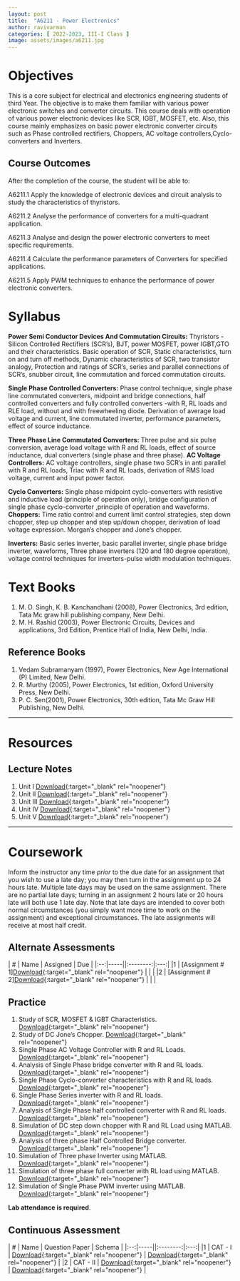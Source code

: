 ```yaml
---
layout: post
title:  "A6211 - Power Electronics"
author: ravivarman
categories: [ 2022-2023, III-I Class ]
image: assets/images/a6211.jpg
---
```

# <a name="description">Objectives</a>

  This is a core subject for electrical and electronics engineering students of third Year. The objective is to make them familiar with various power electronic switches and converter circuits. This course deals with operation of various power electronic devices like SCR, IGBT, MOSFET, etc. Also, this course mainly emphasizes on basic power electronic converter circuits such as Phase controlled rectifiers, Choppers, AC voltage controllers,Cyclo-converters and Inverters.

## <a name="outcomes">Course Outcomes</a>

After the completion of the course, the student will be able to:

A6211.1 Apply the knowledge of electronic devices and circuit analysis to study the characteristics of thyristors.

A6211.2 Analyse the performance of converters for a multi-quadrant application.

A6211.3 Analyse and design the power electronic converters to meet specific requirements.

A6211.4 Calculate the performance parameters of Converters for specified applications.

A6211.5 Apply PWM techniques to enhance the performance of power electronic converters.

# <a name="syllabus">Syllabus</a>

**Power Semi Conductor Devices And Commutation Circuits:** Thyristors - Silicon Controlled Rectifiers (SCR’s), BJT, power MOSFET, power IGBT,GTO and their characteristics. Basic operation of SCR, Static characteristics, turn on and turn off methods, Dynamic characteristics of SCR, two transistor analogy, Protection and ratings of SCR’s, series and parallel connections of SCR’s, snubber circuit, line commutation and forced commutation circuits. 

**Single Phase Controlled Converters:** Phase control technique, single phase line commutated converters, midpoint and bridge connections, half controlled converters and fully controlled converters -with R, RL loads and RLE load, without and with freewheeling diode. Derivation of average load voltage and current, line commutated inverter, performance parameters, effect of source inductance.

**Three Phase Line Commutated Converters:** Three pulse and six pulse conversion, average load voltage with R and RL loads, effect of source inductance, dual converters (single phase and three phase).
**AC Voltage Controllers:** AC voltage controllers, single phase two SCR’s in anti parallel with R and RL loads, Triac with R and RL loads, derivation of RMS load voltage, current and input power factor.

**Cyclo Converters:** Single phase midpoint cyclo-converters with resistive and inductive load (principle of operation only), bridge configuration of single phase cyclo-converter ,principle of operation and waveforms.
**Choppers:** Time ratio control and current limit control strategies, step down chopper, step up chopper and step up/down chopper, derivation of load voltage expression. Morgan’s chopper and Jone’s chopper.

**Inverters:** Basic series inverter, basic parallel inverter, single phase bridge inverter, waveforms, Three phase inverters (120 and 180 degree operation), voltage control techniques for inverters-pulse width modulation techniques. 

# <a name="textbooks">Text Books</a>

1. M. D. Singh, K. B. Kanchandhani (2008), Power Electronics, 3rd edition, Tata Mc graw hill publishing company, New Delhi.
2. M. H. Rashid (2003), Power Electronic Circuits, Devices and applications, 3rd Edition, Prentice Hall of India, New Delhi, India.

## <a name="references">Reference Books</a>

1. Vedam Subramanyam (1997), Power Electronics, New Age International (P) Limited, New Delhi.
2. R. Murthy (2005), Power Electronics, 1st edition, Oxford University Press, New Delhi.
3. P. C. Sen(2001), Power Electronics, 30th edition, Tata Mc Graw Hill Publishing, New Delhi.

<hr>

# Resources

## <a name="lecturenotes">Lecture Notes</a>

1. Unit I [Download](#){:target="_blank" rel="noopener"}
2. Unit II [Download](#){:target="_blank" rel="noopener"}
3. Unit III [Download](https://vardhamancoe-my.sharepoint.com/:b:/g/personal/ravivarman_vardhaman_org/ERHiwLi65nJNm_zIfc1AM6kBJ0ih3GJLuTIZMGuTXhNZvg?e=IvTS1C){:target="_blank" rel="noopener"}
4. Unit IV [Download](#){:target="_blank" rel="noopener"}
5. Unit V [Download](#){:target="_blank" rel="noopener"}

<hr>

# Coursework

Inform the instructor any time *prior* to the due date for an assignment that you wish to use a late day; you may then turn in the assignment up to 24 hours late. Multiple late days may be used on the same assignment. There are no partial late days; turning in an assignment 2 hours late or 20 hours late will both use 1 late day. Note that late days are intended to cover both normal circumstances (you simply want more time to work on the assignment) and exceptional circumstances. The late assignments will receive at most half credit.

## <a name="aat">Alternate Assessments</a>

| #  | Name | Assigned | Due |
|:--:|-----||:--------:|:---:|
|1 | [Assignment # 1][Download](link){:target="_blank" rel="noopener"} |  |  |
|2 | [Assignment # 2][Download](link){:target="_blank" rel="noopener"} |  |  |

## <a name="practice">Practice</a>

1. Study of SCR, MOSFET & IGBT Characteristics. [Download](link){:target="_blank" rel="noopener"}
2. Study of DC Jone’s Chopper. [Download](link){:target="_blank" rel="noopener"}
3. Single Phase AC Voltage Controller with R and RL Loads. [Download](link){:target="_blank" rel="noopener"}
4. Analysis of Single Phase bridge converter with R and RL loads. [Download](link){:target="_blank" rel="noopener"}
5. Single Phase Cyclo-converter characteristics with R and RL loads. [Download](link){:target="_blank" rel="noopener"}
6. Single Phase Series inverter with R and RL loads. [Download](link){:target="_blank" rel="noopener"}
7. Analysis of Single Phase half controlled converter with R and RL loads. [Download](link){:target="_blank" rel="noopener"}
8. Simulation of DC step down chopper with R and RL Load using MATLAB. [Download](link){:target="_blank" rel="noopener"}
9. Analysis of three phase Half Controlled Bridge converter. [Download](link){:target="_blank" rel="noopener"}
10. Simulation of Three phase Inverter using MATLAB. [Download](link){:target="_blank" rel="noopener"}
11. Simulation of three phase full converter with RL load using MATLAB. [Download](link){:target="_blank" rel="noopener"}
12. Simulation of Single Phase PWM inverter using MATLAB. [Download](link){:target="_blank" rel="noopener"}

**Lab attendance is required**.

## <a name="cat">Continuous Assessment</a>

| #  | Name | Question Paper | Schema  |
|:--:|-----||:--------:|:---:|
|1 | CAT - I | [Download](link){:target="_blank" rel="noopener"} | [Download](link){:target="_blank" rel="noopener"} |
|2 | CAT - II | [Download](link){:target="_blank" rel="noopener"} | [Download](link){:target="_blank" rel="noopener"} |